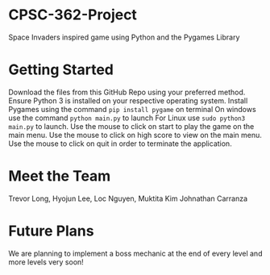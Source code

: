 # CPSC-362-Project

Space Invaders inspired game using Python and the Pygames Library

# Getting Started

Download the files from this GitHub Repo using your preferred method.
Ensure Python 3 is installed on your respective operating system.
Install Pygames using the command `pip install pygame` on terminal
On windows use the command `python main.py` to launch
For Linux use `sudo python3 main.py` to launch.
Use the mouse to click on start to play the game on the main menu.
Use the mouse to click on high score to view on the main menu.
Use the mouse to click on quit in order to terminate the application.

# Meet the Team

Trevor Long,
Hyojun Lee,
Loc Nguyen,
Muktita Kim
Johnathan Carranza

# Future Plans

We are planning to implement a boss mechanic at the end of every level and more levels very soon!
